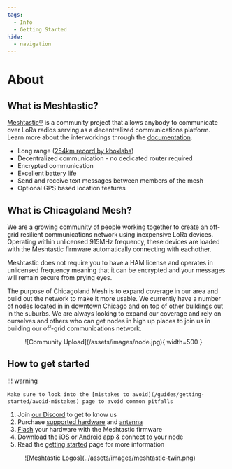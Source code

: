 ```yaml
---
tags:
  - Info
  - Getting Started
hide:
  - navigation
---
```


# About

## What is Meshtastic?

[Meshtastic®](https://meshtastic.org) is a community project that allows 
anybody to communicate over LoRa radios serving as a decentralized 
communications platform. Learn more about the interworkings through the
[documentation](https://meshtastic.org/docs/overview).

- Long range ([254km record by kboxlabs](https://meshtastic.org/docs/overview/range-tests/#current-ground-record-254km))
- Decentralized communication - no dedicated router required
- Encrypted communication
- Excellent battery life
- Send and receive text messages between members of the mesh
- Optional GPS based location features

## What is Chicagoland Mesh?

We are a growing community of people working together to create an off-grid resilient communications network using inexpensive LoRa devices. Operating within unlicensed 915MHz frequency, these devices are loaded with the Meshtastic firmware automatically connecting with eachother. 

Meshtastic does not require you to have a HAM license and operates in unlicensed frequency meaning that it can be encrypted and your messages will remain secure from prying eyes.

The purpose of Chicagoland Mesh is to expand coverage in our area and build out the network to make it more usable. We currently have a number of nodes located in in downtown Chicago and on top of other buildings out in the suburbs. We are always looking to expand our coverage and rely on ourselves and others who can get nodes in high up places to join us in building our off-grid communications network.

<figure markdown="span">
  ![Community Upload](/assets/images/node.jpg){ width=500 }
  <figcaption></figcaption>
</figure>

## How to get started

!!! warning

    Make sure to look into the [mistakes to avoid](/guides/getting-started/avoid-mistakes) page to avoid common pitfalls

1. Join [our Discord](https://chicagolandmesh.org/discord) to get to know us
2. Purchase [supported hardware](https://meshtastic.org/docs/hardware/devices) and [antenna](https://meshtastic.org/docs/hardware/antennas)
3. [Flash](https://flasher.meshtastic.org) your hardware with the Meshtastic firmware
4. Download the [iOS](https://apps.apple.com/us/app/meshtastic/id1586432531) or [Android](https://play.google.com/store/apps/details?id=com.geeksville.mesh) app & connect to your node
5. Read the [getting started](https://chicagolandmesh.org/guides/getting-started) page for more information

<figure markdown="span">
  ![Meshtastic Logos](../assets/images/meshtastic-twin.png)
  <figcaption></figcaption>
</figure>